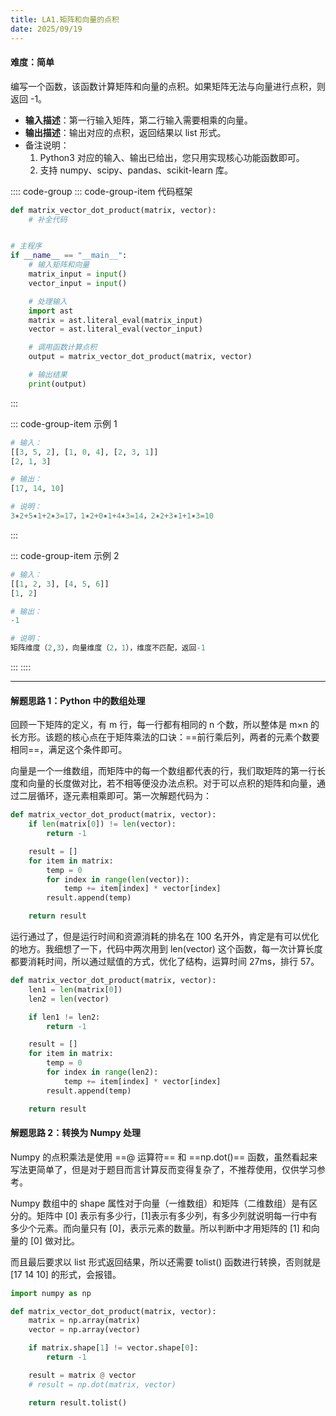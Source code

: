 ```yaml
---
title: LA1.矩阵和向量的点积
date: 2025/09/19
---
```


#### 难度：简单

编写一个函数，该函数计算矩阵和向量的点积。如果矩阵无法与向量进行点积，则返回 -1。

- **输入描述**：第一行输入矩阵，第二行输入需要相乘的向量。
- **输出描述**：输出对应的点积，返回结果以 list 形式。
- 备注说明：
  1. Python3 对应的输入、输出已给出，您只用实现核心功能函数即可。
  2. 支持 numpy、scipy、pandas、scikit-learn 库。

:::: code-group
::: code-group-item 代码框架

```py
def matrix_vector_dot_product(matrix, vector):
    # 补全代码


# 主程序
if __name__ == "__main__":
    # 输入矩阵和向量
    matrix_input = input()
    vector_input = input()

    # 处理输入
    import ast
    matrix = ast.literal_eval(matrix_input)
    vector = ast.literal_eval(vector_input)

    # 调用函数计算点积
    output = matrix_vector_dot_product(matrix, vector)

    # 输出结果
    print(output)

```

:::

::: code-group-item 示例 1

```py
# 输入：
[[3, 5, 2], [1, 0, 4], [2, 3, 1]]
[2, 1, 3]

# 输出：
[17, 14, 10]

# 说明：
3∗2+5∗1+2∗3=17，1∗2+0∗1+4∗3=14，2∗2+3∗1+1∗3=10
```

:::

::: code-group-item 示例 2

```py
# 输入：
[[1, 2, 3], [4, 5, 6]]
[1, 2]

# 输出：
-1

# 说明：
矩阵维度（2,3），向量维度（2，1），维度不匹配，返回-1
```

:::
::::

---

#### 解题思路 1：Python 中的数组处理

回顾一下矩阵的定义，有 m 行，每一行都有相同的 n 个数，所以整体是 m×n 的长方形。该题的核心点在于矩阵乘法的口诀：==前行乘后列，两者的元素个数要相同==，满足这个条件即可。

向量是一个一维数组，而矩阵中的每一个数组都代表的行，我们取矩阵的第一行长度和向量的长度做对比，若不相等便没办法点积。对于可以点积的矩阵和向量，通过二层循环，逐元素相乘即可。第一次解题代码为：

```py
def matrix_vector_dot_product(matrix, vector):
    if len(matrix[0]) != len(vector):
        return -1

    result = []
    for item in matrix:
        temp = 0
        for index in range(len(vector)):
            temp += item[index] * vector[index]
        result.append(temp)

    return result
```

运行通过了，但是运行时间和资源消耗的排名在 100 名开外，肯定是有可以优化的地方。我细想了一下，代码中两次用到 len(vector) 这个函数，每一次计算长度都要消耗时间，所以通过赋值的方式，优化了结构，运算时间 27ms，排行 57。

```py
def matrix_vector_dot_product(matrix, vector):
    len1 = len(matrix[0])
    len2 = len(vector)

    if len1 != len2:
        return -1

    result = []
    for item in matrix:
        temp = 0
        for index in range(len2):
            temp += item[index] * vector[index]
        result.append(temp)

    return result
```

#### 解题思路 2：转换为 Numpy 处理

Numpy 的点积乘法是使用 ==@ 运算符== 和 ==np.dot()== 函数，虽然看起来写法更简单了，但是对于题目而言计算反而变得复杂了，不推荐使用，仅供学习参考。

Numpy 数组中的 shape 属性对于向量（一维数组）和矩阵（二维数组）是有区分的。矩阵中 [0] 表示有多少行，[1]表示有多少列，有多少列就说明每一行中有多少个元素。而向量只有 [0]，表示元素的数量。所以判断中才用矩阵的 [1] 和向量的 [0] 做对比。

而且最后要求以 list 形式返回结果，所以还需要 tolist() 函数进行转换，否则就是 [17 14 10] 的形式，会报错。

```py
import numpy as np

def matrix_vector_dot_product(matrix, vector):
    matrix = np.array(matrix)
    vector = np.array(vector)

    if matrix.shape[1] != vector.shape[0]:
        return -1

    result = matrix @ vector
    # result = np.dot(matrix, vector)

    return result.tolist()
```
